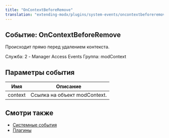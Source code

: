 ```yaml
---
title: "OnContextBeforeRemove"
translation: "extending-modx/plugins/system-events/oncontextbeforeremove"
---
```


## Событие: OnContextBeforeRemove

Происходит прямо перед удалением контекста.

Служба: 2 - Manager Access Events
Группа: modContext

## Параметры события

| Имя     | Описание                     |
| ------- | ---------------------------- |
| context | Ссылка на объект modContext. |

## Смотри также

- [Системные события](extending-modx/plugins/system-events "Системные события")
- [Плагины](extending-modx/plugins "Плагины")
